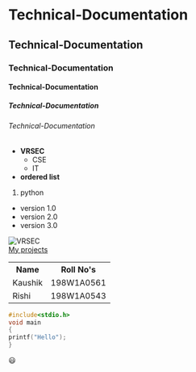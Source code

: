 # Technical-Documentation
## Technical-Documentation
### Technical-Documentation
#### Technical-Documentation
##### Technical-Documentation
###### Technical-Documentation
- **VRSEC**
  - CSE
  - IT   
- **ordered list**
1. python
  - version 1.0
  - version 2.0
  - version 3.0  
  
  
![VRSEC](https://images.static-collegedunia.com/public/college_data/images/logos/14800546963.jpg)  
<a href="https://github.com/Srirammetla/project2" target="_blank">My projects</a>  
<table>
  <tr><th>Name</th>
    <th>Roll No's</th>
  </tr>
  <tr><td>Kaushik</td><td>198W1A0561</td></tr>
  <tr><td>Rishi</td><td>198W1A0543</td></tr>
</table>  

```C
#include<stdio.h>
void main
{
printf("Hello");
}
```  
😃
